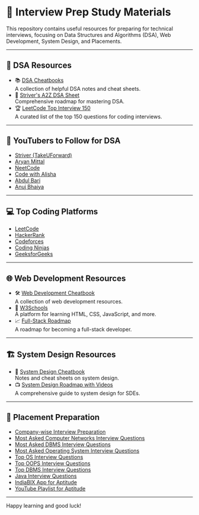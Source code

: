 # 📘 **Interview Prep Study Materials**

This repository contains useful resources for preparing for technical interviews, focusing on Data Structures and Algorithms (DSA), Web Development, System Design, and Placements.

---

## 🧠 **DSA Resources**
- 📚 [DSA Cheatbooks](https://drive.google.com/drive/folders/18ODAT-B9_WLQa6IWUf5B-llsFqsu_7fe?usp=drive_link)  
  A collection of helpful DSA notes and cheat sheets.
- 📄 [Striver's A2Z DSA Sheet](https://takeuforward.org/strivers-a2z-dsa-course/strivers-a2z-dsa-course-sheet-2)  
  Comprehensive roadmap for mastering DSA.
- 🏆 [LeetCode Top Interview 150](https://leetcode.com/studyplan/top-interview-150/)  
  A curated list of the top 150 questions for coding interviews.

---

## 🎥 **YouTubers to Follow for DSA**
- [Striver (TakeUForward)](https://www.youtube.com/c/takeUforward)
- [Aryan Mittal](https://www.youtube.com/@aryanmittal)
- [NeetCode](https://www.youtube.com/c/NeetCode)
- [Code with Alisha](https://www.youtube.com/@probabilitycodingisfunis1)
- [Abdul Bari](https://www.youtube.com/@abdul_bari)
- [Anuj Bhaiya](https://www.youtube.com/@AnujBhaiya)

---

## 💻 **Top Coding Platforms**
- [LeetCode](https://leetcode.com)
- [HackerRank](https://www.hackerrank.com)
- [Codeforces](https://codeforces.com)
- [Coding Ninjas](https://www.codingninjas.com)
- [GeeksforGeeks](https://www.geeksforgeeks.org)

---

## 🌐 **Web Development Resources**
- 🛠️ [Web Development Cheatbook](https://drive.google.com/drive/folders/1Qfb_RPwb5TIsHXyxtNf79BDU0GxV_pFB?usp=drive_link)  
  A collection of web development resources.
- 📖 [W3Schools](https://www.w3schools.com/)  
  A platform for learning HTML, CSS, JavaScript, and more.
- 📈 [Full-Stack Roadmap](https://takeuforward.org/roadmaps/company-wise-full-stack-final)  
  A roadmap for becoming a full-stack developer.

---

## 🏗️ **System Design Resources**
- 📄 [System Design Cheatbook](https://drive.google.com/file/d/1EgX27qdeGkCIbZAjQjuwBUvKJgngamFx/view?usp=drive_link)  
  Notes and cheat sheets on system design.
- 📺 [System Design Roadmap with Videos](https://takeuforward.org/system-design/complete-system-design-roadmap-with-videos-for-sdes)  
  A comprehensive guide to system design for SDEs.

---

## 🏢 **Placement Preparation**
- [Company-wise Interview Preparation](https://www.geeksforgeeks.org/company-preparation/)
- [Most Asked Computer Networks Interview Questions](https://takeuforward.org/computer-network/most-asked-computer-networks-interview-questions)
- [Most Asked DBMS Interview Questions](https://takeuforward.org/dbms/most-asked-dbms-interview-questions)
- [Most Asked Operating System Interview Questions](https://takeuforward.org/operating-system/most-asked-operating-system-interview-questions)
- [Top OS Interview Questions](https://www.naukri.com/code360/library/operating-system-interview-questions)
- [Top OOPS Interview Questions](https://www.geeksforgeeks.org/oops-interview-questions/)
- [Top DBMS Interview Questions](https://www.google.com/amp/s/www.interviewbit.com/dbms-interview-questions/amp/)
- [Java Interview Questions](https://drive.google.com/drive/folders/1X6bthChtd6ySV1utF5SWJcOW3APwo8g4?usp=drive_link)
- [IndiaBIX App for Aptitude](https://play.google.com/store/apps/details?id=com.indiabix)
- [YouTube Playlist for Aptitude](https://youtube.com/playlist?list=PLjLhUHPsqNYkcq6YOfiywbTfnvf_TN7i9&si=waoF930vtBl5ONJp)

---

Happy learning and good luck!
